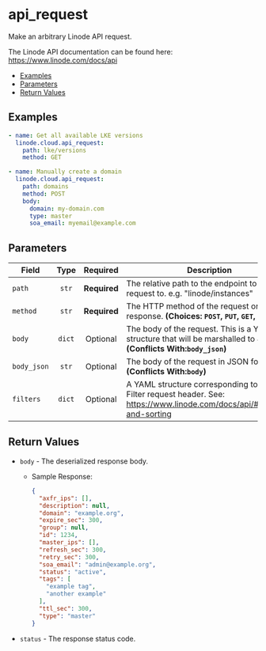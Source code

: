 # api_request

Make an arbitrary Linode API request.

The Linode API documentation can be found here: https://www.linode.com/docs/api


- [Examples](#examples)
- [Parameters](#parameters)
- [Return Values](#return-values)

## Examples

```yaml
- name: Get all available LKE versions
  linode.cloud.api_request:
    path: lke/versions
    method: GET
```

```yaml
- name: Manually create a domain
  linode.cloud.api_request:
    path: domains
    method: POST
    body:
      domain: my-domain.com
      type: master
      soa_email: myemail@example.com
```










## Parameters

| Field     | Type | Required | Description                                                                  |
|-----------|------|----------|------------------------------------------------------------------------------|
| `path` | <center>`str`</center> | <center>**Required**</center> | The relative path to the endpoint to make a request to. e.g. "linode/instances"   |
| `method` | <center>`str`</center> | <center>**Required**</center> | The HTTP method of the request or response.  **(Choices: `POST`, `PUT`, `GET`, `DELETE`)** |
| `body` | <center>`dict`</center> | <center>Optional</center> | The body of the request. This is a YAML structure that will be marshalled to JSON.  **(Conflicts With:`body_json`)** |
| `body_json` | <center>`str`</center> | <center>Optional</center> | The body of the request in JSON format.  **(Conflicts With:`body`)** |
| `filters` | <center>`dict`</center> | <center>Optional</center> | A YAML structure corresponding to the X-Filter request header. See: https://www.linode.com/docs/api/#filtering-and-sorting   |






## Return Values

- `body` - The deserialized response body.

    - Sample Response:
        ```json
        {
          "axfr_ips": [],
          "description": null,
          "domain": "example.org",
          "expire_sec": 300,
          "group": null,
          "id": 1234,
          "master_ips": [],
          "refresh_sec": 300,
          "retry_sec": 300,
          "soa_email": "admin@example.org",
          "status": "active",
          "tags": [
            "example tag",
            "another example"
          ],
          "ttl_sec": 300,
          "type": "master"
        }
        ```


- `status` - The response status code.


